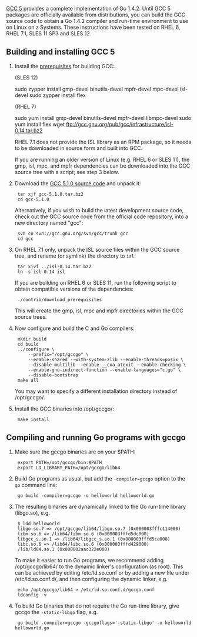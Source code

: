 [GCC 5](https://gcc.gnu.org/gcc-5/changes.html) provides a complete implementation of Go 1.4.2. Until GCC 5 packages are officially available from distributions, you can build the GCC source code to obtain a Go 1.4.2 compiler and run-time environment to use on Linux on z Systems. These instructions have been tested on RHEL 6, RHEL 7.1, SLES 11 SP3 and SLES 12.

## Building and installing GCC 5

1. Install the [prerequisites](https://gcc.gnu.org/install/prerequisites.html) for building GCC:

   (SLES 12)

      sudo zypper install gmp-devel binutils-devel mpfr-devel mpc-devel isl-devel
      sudo zypper install flex

   (RHEL 7)

      sudo yum install gmp-devel binutils-devel mpfr-devel libmpc-devel
      sudo yum install flex
      wget ftp://gcc.gnu.org/pub/gcc/infrastructure/isl-0.14.tar.bz2

   RHEL 7.1 does not provide the ISL library as an RPM  package, so it needs to be downloaded in source form and built into GCC.

   If you are running an older version of Linux (e.g. RHEL 6 or SLES 11), the gmp, isl, mpc, and mpfr dependencies can be downloaded into the GCC source tree with a script; see step 3 below.

2. Download the [GCC 5.1.0 source code](ftp://gcc.gnu.org/pub/gcc/releases/gcc-5.1.0/gcc-5.1.0.tar.bz2) and unpack it:

        tar xjf gcc-5.1.0.tar.bz2
        cd gcc-5.1.0

   Alternatively, if you wish to build the latest development source code, check out the GCC source code from the official code repository, into a new directory named "gcc":

        svn co svn://gcc.gnu.org/svn/gcc/trunk gcc
        cd gcc

3. On RHEL 7.1 only, unpack the ISL source files within the GCC source tree, and rename (or symlink) the directory to `isl`:

        tar xjvf ../isl-0.14.tar.bz2
        ln -s isl-0.14 isl

   If you are building on RHEL 6 or SLES 11, run the following script to obtain compatible versions of the dependencies:

        ./contrib/download_prerequisites

   This will create the gmp, isl, mpc and mpfr directories within the GCC source trees.

4. Now configure and build the C and Go compilers:

        mkdir build
        cd build
        ../configure \
            --prefix="/opt/gccgo" \
            --enable-shared --with-system-zlib --enable-threads=posix \
            --disable-multilib --enable-__cxa_atexit --enable-checking \
            --enable-gnu-indirect-function --enable-languages="c,go" \
            --disable-bootstrap
        make all

   You may want to specify a different installation directory instead of /opt/gccgo/.

5. Install the GCC binaries into /opt/gccgo/:

        make install

## Compiling and running Go programs with gccgo

1. Make sure the gccgo binaries are on your $PATH:

        export PATH=/opt/gccgo/bin:$PATH
        export LD_LIBRARY_PATH=/opt/gccgo/lib64

2. Build Go programs as usual, but add the `-compiler=gccgo` option to the `go` command line:

        go build -compiler=gccgo -o helloworld helloworld.go

3. The resulting binaries are dynamically linked to the Go run-time library (libgo.so), e.g.

        $ ldd helloworld
        libgo.so.7 => /opt/gccgo/lib64/libgo.so.7 (0x000003fffc114000)
        libm.so.6 => /lib64/libm.so.6 (0x000003fffd5dc000)
        libgcc_s.so.1 => /lib64/libgcc_s.so.1 (0x000003fffd5ca000)
        libc.so.6 => /lib64/libc.so.6 (0x000003fffd429000)
        /lib/ld64.so.1 (0x000002aac322e000)

   To make it easier to run Go programs, we recommend adding /opt/gccgo/lib64/ to the dynamic linker's configuration (as root). This can be achieved by editing /etc/ld.so.conf or by adding a new file under /etc/ld.so.conf.d/, and then configuring the dynamic linker, e.g.

        echo /opt/gccgo/lib64 > /etc/ld.so.conf.d/gccgo.conf
        ldconfig -v

4. To build Go binaries that do not require the Go run-time library, give gccgo the `-static-libgo` flag, e.g.

        go build -compiler=gccgo -gccgoflags='-static-libgo' -o helloworld helloworld.go